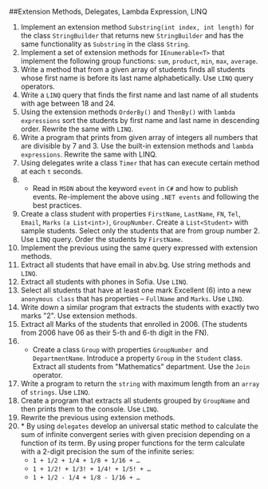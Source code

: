 ##Extension Methods, Delegates, Lambda Expression, LINQ
1. Implement an extension method `Substring(int index, int length)` for the class `StringBuilder` that returns new `StringBuilder` and has the same functionality as `Substring` in the class `String`.
2. Implement a set of extension methods for `IEnumerable<T>` that implement the following group functions: `sum`, `product`, `min`, `max`, `average`.
3. Write a method that from a given array of students finds all students whose first name is before its last name alphabetically. Use `LINQ` query operators.
4. Write a `LINQ` query that finds the first name and last name of all students with age between 18 and 24.
5. Using the extension methods `OrderBy()` and `ThenBy()` with `lambda expressions` sort the students by first name and last name in descending order. Rewrite the same with `LINQ`.
6. Write a program that prints from given array of integers all numbers that are divisible by 7 and 3. Use the built-in extension methods and `lambda expressions`. Rewrite the same with LINQ.
7. Using delegates write a class `Timer` that has can execute certain method at each `t` seconds.
8. * Read in `MSDN` about the keyword `event` in `C#` and how to publish events. Re-implement the above using `.NET events` and following the best practices.
9. Create a class student with properties `FirstName`, `LastName`, `FN`, `Tel`, `Email`, `Marks` `(a List<int>)`, `GroupNumber`. Create a `List<Student>` with sample students. Select only the students that are from group number 2. Use `LINQ` query. Order the students by `FirstName`.
10. Implement the previous using the same query expressed with extension methods.
11. Extract all students that have email in abv.bg. Use string methods and `LINQ`.
12. Extract all students with phones in Sofia. Use `LINQ`.
13. Select all students that have at least one mark Excellent (6) into a new `anonymous class` that has properties – `FullName` and `Marks`. Use `LINQ`.
14. Write down a similar program that extracts the students with exactly  two marks "2". Use extension methods.
15. Extract all Marks of the students that enrolled in 2006. (The students from 2006 have 06 as their 5-th and 6-th digit in the FN).
16. * Create a class `Group` with properties `GroupNumber `and `DepartmentName`. Introduce a property `Group` in the `Student` class. Extract all students from "Mathematics" department. Use the `Join` operator.
17. Write a program to return the `string` with maximum length from an `array` of `strings`. Use `LINQ`.
18. Create a program that extracts all students grouped by `GroupName` and then prints them to the console. Use `LINQ`.
19. Rewrite the previous using extension methods.
20. \* By using `delegates` develop an universal static method to calculate the sum of infinite convergent series with given precision depending on a function of its term. By using proper functions for the term calculate with a 2-digit precision the sum of the infinite series:
	* `1 + 1/2 + 1/4 + 1/8 + 1/16 + …`
	* `1 + 1/2! + 1/3! + 1/4! + 1/5! + …`
	* `1 + 1/2 - 1/4 + 1/8 - 1/16 + …` 


















